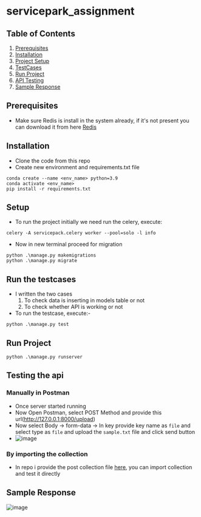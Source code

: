 # servicepark_assignment

## Table of Contents
1. [Prerequisites](#prerequisites)
2. [Installation](#installation)
3. [Project Setup](#setup)
4. [TestCases](#run-the-testcases)
5. [Run Project](#run-project)
6. [API Testing](#testing-the-api)
7. [Sample Response](#sample-response)

## Prerequisites

- Make sure Redis is install in the system already, if it's not present you can download it from
  here [Redis](https://github.com/tporadowski/redis/releases/download/v5.0.14.1/Redis-x64-5.0.14.1.msi)

## Installation

- Clone the code from this repo
- Create new environment and requirements.txt file

```commandline
conda create --name <env_name> python=3.9
conda activate <env_name>
pip install -r requirements.txt
```

## Setup

- To run the project initially we need run the celery, execute:

```shell
celery -A servicepack.celery worker --pool=solo -l info
```

- Now in new terminal proceed for migration

```shell
python .\manage.py makemigrations
python .\manage.py migrate
```
## Run the testcases
- I written the two cases
   1. To check data is inserting in models table or not
   2. To check whether API is working or not
- To run the testcase, execute:-
```shell
python .\manage.py test
```

## Run Project

```shell
python .\manage.py runserver
```

## Testing the api

### Manually in Postman

- Once server started running
- Now Open Postman, select POST Method and provide this url(http://127.0.0.1:8000/upload)
- Now select Body -> form-data -> In key provide key name as `file` and select type as `file` and upload
  the `sample.txt` file and click send button
- ![image](https://user-images.githubusercontent.com/36238978/232121542-cf2f4e93-c6c2-4aa3-bd6b-03303eebff1b.png)

### By importing the collection

- In repo i provide the post collection file [here](https://github.com/saithapan/servicepack_assignment/blob/main/servicepark.postman_collection.json), you can import collection and test it directly 

## Sample Response
![image](https://user-images.githubusercontent.com/36238978/232181719-3d6169ea-b537-433a-9687-80581cdb2a73.png)
